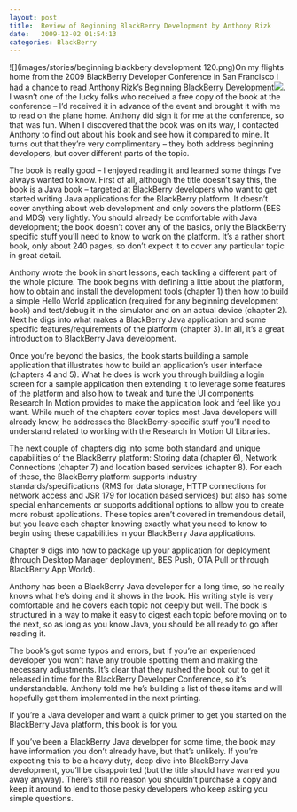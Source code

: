 ```yaml
---
layout: post
title:  Review of Beginning BlackBerry Development by Anthony Rizk
date:   2009-12-02 01:54:13
categories: BlackBerry
---
```

![](images/stories/beginning blackbery development 120.png)On my flights home from the 2009 BlackBerry Developer Conference in San Francisco I had a chance to read Anthony Rizk’s [Beginning BlackBerry Development](http://www.amazon.com/gp/product/1430272252?ie=UTF8&tag=mcnsof-20&linkCode=as2&camp=1789&creative=390957&creativeASIN=1430272252)![](http://www.assoc-amazon.com/e/ir?t=mcnsof-20&l=as2&o=1&a=1430272252). I wasn’t one of the lucky folks who received a free copy of the book at the conference – I’d received it in advance of the event and brought it with me to read on the plane home. Anthony did sign it for me at the conference, so that was fun. When I discovered that the book was on its way, I contacted Anthony to find out about his book and see how it compared to mine. It turns out that they’re very complimentary – they both address beginning developers, but cover different parts of the topic.

The book is really good – I enjoyed reading it and learned some things I’ve always wanted to know. First of all, although the title doesn’t say this, the book is a Java book – targeted at BlackBerry developers who want to get started writing Java applications for the BlackBerry platform. It doesn’t cover anything about web development and only covers the platform (BES and MDS) very lightly. You should already be comfortable with Java development; the book doesn’t cover any of the basics, only the BlackBerry specific stuff you’ll need to know to work on the platform. It’s a rather short book, only about 240 pages, so don’t expect it to cover any particular topic in great detail.

Anthony wrote the book in short lessons, each tackling a different part of the whole picture. The book begins with defining a little about the platform, how to obtain and install the development tools (chapter 1) then how to build a simple Hello World application (required for any beginning development book) and test/debug it in the simulator and on an actual device (chapter 2). Next he digs into what makes a BlackBerry Java application and some specific features/requirements of the platform (chapter 3). In all, it’s a great introduction to BlackBerry Java development.

Once you’re beyond the basics, the book starts building a sample application that illustrates how to build an application’s user interface (chapters 4 and 5). What he does is work you through building a login screen for a sample application then extending it to leverage some features of the platform and also how to tweak and tune the UI components Research In Motion provides to make the application look and feel like you want. While much of the chapters cover topics most Java developers will already know, he addresses the BlackBerry-specific stuff you’ll need to understand related to working with the Research In Motion UI Libraries.

The next couple of chapters dig into some both standard and unique capabilities of the BlackBerry platform: Storing data (chapter 6), Network Connections (chapter 7) and location based services (chapter 8). For each of these, the BlackBerry platform supports industry standards/specifications (RMS for data storage, HTTP connections for network access and JSR 179 for location based services) but also has some special enhancements or supports additional options to allow you to create more robust applications. These topics aren’t covered in tremendous detail, but you leave each chapter knowing exactly what you need to know to begin using these capabilities in your BlackBerry Java applications.

Chapter 9 digs into how to package up your application for deployment (through Desktop Manager deployment, BES Push, OTA Pull or through BlackBerry App World).

Anthony has been a BlackBerry Java developer for a long time, so he really knows what he’s doing and it shows in the book. His writing style is very comfortable and he covers each topic not deeply but well. The book is structured in a way to make it easy to digest each topic before moving on to the next, so as long as you know Java, you should be all ready to go after reading it.

The book’s got some typos and errors, but if you’re an experienced developer you won’t have any trouble spotting them and making the necessary adjustments. It’s clear that they rushed the book out to get it released in time for the BlackBerry Developer Conference, so it’s understandable. Anthony told me he’s building a list of these items and will hopefully get them implemented in the next printing.

If you’re a Java developer and want a quick primer to get you started on the BlackBerry Java platform, this book is for you.

If you’ve been a BlackBerry Java developer for some time, the book may have information you don’t already have, but that’s unlikely. If you’re expecting this to be a heavy duty, deep dive into BlackBerry Java development, you’ll be disappointed (but the title should have warned you away anyway). There’s still no reason you shouldn’t purchase a copy and keep it around to lend to those pesky developers who keep asking you simple questions.